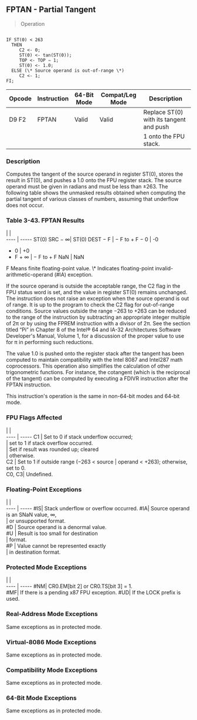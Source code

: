 ## FPTAN - Partial Tangent

> Operation
``` slim

IF ST(0) < 263
  THEN
     C2 <- 0;
     ST(0) <- tan(ST(0));
     TOP <- TOP − 1;
     ST(0) <- 1.0;
  ELSE (\* Source operand is out-of-range \*)
     C2 <- 1;
FI;

```

 Opcode| Instruction| 64-Bit Mode| Compat/Leg Mode| Description                            
 ---  | --- | --- | --- | ---
 D9 F2 | FPTAN      | Valid      | Valid          | Replace ST(0) with its tangent and push
       |            |            |                | 1 onto the FPU stack.                  

### Description
Computes the tangent of the source operand in register ST(0), stores the result
in ST(0), and pushes a 1.0 onto the FPU register stack. The source operand must
be given in radians and must be less than ±263. The following table shows the
unmasked results obtained when computing the partial tangent of various classes
of numbers, assuming that underflow does not occur.


### Table 3-43. FPTAN Results
   | |  
---- | -----
 ST(0) SRC − ∞| ST(0) DEST
 − F          | − F to + F
 − 0          | -0        
 + 0          | +0        
 + F + ∞      | − F to + F
 NaN          | NaN       
<aside class="notification">
F Means finite floating-point value. \* Indicates floating-point invalid-arithmetic-operand
(#IA) exception.
</aside>

If the source operand is outside the acceptable range, the C2 flag in the FPU
status word is set, and the value in register ST(0) remains unchanged. The instruction
does not raise an exception when the source operand is out of range. It is up
to the program to check the C2 flag for out-of-range conditions. Source values
outside the range −263 to +263 can be reduced to the range of the instruction
by subtracting an appropriate integer multiple of 2π or by using the FPREM instruction
with a divisor of 2π. See the section titled “Pi” in Chapter 8 of the Intel®
64 and IA-32 Architectures Software Developer's Manual, Volume 1, for a discussion
of the proper value to use for π in performing such reductions.

The value 1.0 is pushed onto the register stack after the tangent has been computed
to maintain compatibility with the Intel 8087 and Intel287 math coprocessors.
This operation also simplifies the calculation of other trigonometric functions.
For instance, the cotangent (which is the reciprocal of the tangent) can be
computed by executing a FDIVR instruction after the FPTAN instruction.

This instruction's operation is the same in non-64-bit modes and 64-bit mode.



### FPU Flags Affected
   | |  
---- | -----
 C1    | Set to 0 if stack underflow occurred;   
       | set to 1 if stack overflow occurred.    
       | Set if result was rounded up; cleared   
       | otherwise.                              
 C2    | Set to 1 if outside range (−263 < source
       | operand < +263); otherwise, set to 0.   
 C0, C3| Undefined.                              

### Floating-Point Exceptions
   | |  
---- | -----
 #IS| Stack underflow or overflow occurred.
 #IA| Source operand is an SNaN value, ∞,  
    | or unsupported format.               
 #D | Source operand is a denormal value.  
 #U | Result is too small for destination  
    | format.                              
 #P | Value cannot be represented exactly  
    | in destination format.               

### Protected Mode Exceptions
   | |  
---- | -----
 #NM| CR0.EM[bit 2] or CR0.TS[bit 3] = 1.     
 #MF| If there is a pending x87 FPU exception.
 #UD| If the LOCK prefix is used.             

### Real-Address Mode Exceptions
Same exceptions as in protected mode.


### Virtual-8086 Mode Exceptions
Same exceptions as in protected mode.


### Compatibility Mode Exceptions
Same exceptions as in protected mode.


### 64-Bit Mode Exceptions
Same exceptions as in protected mode.
